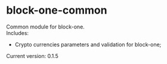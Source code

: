 block-one-common
=============

Common module for block-one.  
Includes:  
* Crypto currencies parameters and validation for block-one;  

Current version: 0.1.5
